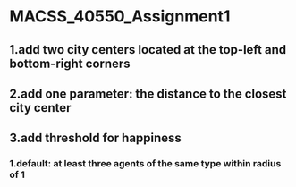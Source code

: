# MACSS_40550_Assignment1
## 1.add two city centers located at the top-left and bottom-right corners
## 2.add one parameter: the distance to the closest city center
## 3.add threshold for happiness
### 1.default: at least three agents of the same type within radius of 1
